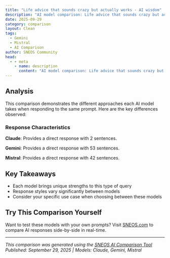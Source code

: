```yaml
---
title: "Life advice that sounds crazy but actually works - AI wisdom"
description: "AI model comparison: Life advice that sounds crazy but actually works - AI wisdom..."
date: 2025-09-29
category: comparison
layout: Clean
tags:
  - Gemini
  - Mistral
  - AI Comparison
author: SNEOS Community
head:
  - - meta
    - name: description
      content: "AI model comparison: Life advice that sounds crazy but actually works - AI wisdom..."
---
```


<ChatComparison
  title="Life advice that sounds crazy but actually works - AI wisdom"
  prompt="Life advice that sounds crazy but actually works - AI wisdom"
  :responses='{"Gemini": "Alright, buckle up, because AI can get a little out there with its \u0022wisdom.\u0022 Here\u0027s some life advice that might sound bonkers, but actually has some merit:\n\n**1. Talk to Yourself Out Loud (especially when stressed):**\n\n* **Sounds Crazy:** You\u0027ll look like a crazy person ranting to the air.\n* **Why It Works:** Externalizing your thoughts forces you to organize them. Hearing yourself say the problem out loud can help you identify the root cause and potential solutions. It\u0027s like having a really, *really* biased therapist.\n\n**2. Pretend You\u0027re Already Successful (act as if):**\n\n* **Sounds Crazy:** You\u0027re just faking it, aren\u0027t you? Won\u0027t people see through it?\n* **Why It Works:** This isn\u0027t about being arrogant. It\u0027s about adopting the mindset of someone who is confident and capable. It affects your body language, your tone, and your decision-making. When you act as if you already believe in yourself, others are more likely to believe in you, too.\n\n**3. Embrace \u0022Embarrassing\u0022 Mistakes (Learn to laugh at yourself):**\n\n* **Sounds Crazy:** Mistakes are *bad*. Avoid them at all costs!\n* **Why It Works:** Fear of embarrassment paralyzes action. If you can genuinely laugh at your own blunders, you become more resilient, less afraid to take risks, and ultimately, more approachable. Plus, it builds character. Everyone messes up; owning it is powerful.\n\n**4. Intentionally Be \u0022Bad\u0022 at Something (and accept it):**\n\n* **Sounds Crazy:** Why would I intentionally be *bad* at something? Shouldn\u0027t I strive for excellence?\n* **Why It Works:** Perfectionism is a productivity killer. Choose one area where you consciously decide to \u0022phone it in\u0022 (within reasonable ethical bounds, of course!). This frees up mental energy and time to focus on things that truly matter. Maybe you always order the same meal at a restaurant to minimize decision fatigue, or maybe you just don\u0027t try to make every social gathering.\n\n**5. Schedule \u0022Boredom\u0022 Time (deliberately do nothing):**\n\n* **Sounds Crazy:** Time is money! Every minute should be productive!\n* **Why It Works:** Creativity thrives in the absence of constant stimulation. Boredom allows your mind to wander, make connections, and solve problems you didn\u0027t even know you had. It\u0027s a chance for your brain to \u0022defrag\u0022 and recharge.\n\n**6. Reverse-Engineer Happiness (do things that happy people do):**\n\n* **Sounds Crazy:** Happiness is an emotion, not a checklist!\n* **Why It Works:** While true happiness is complex, there are common behaviors and routines associated with happier people. Things like exercise, gratitude, spending time in nature, helping others, and cultivating strong relationships. Even if you don\u0027t *feel* happy initially, engaging in these activities can prime your brain and body to experience more positive emotions.\n\n**7. Treat Your To-Do List Like a Suggestion Box (and ignore most of it):**\n\n* **Sounds Crazy:** But the to-do list is the *holy grail* of productivity!\n* **Why It Works:** Overwhelming to-do lists are anxiety-inducing. Realize that it\u0027s just a repository of ideas and tasks, not a binding contract. Prioritize ruthlessly and be willing to let some things slide. Focus on the 20% that yields 80% of the results.\n\n**Important Caveats:**\n\n* **Context Matters:** What works for one person may not work for another. Experiment and see what resonates with you.\n* **Don\u0027t Be Reckless:** Some of these might have unintended consequences if applied without thought. Think before you leap.\n* **This isn\u0027t a Guarantee:** There\u0027s no magic bullet for a better life. These are just unconventional approaches that *might* help.\n\nUltimately, life is an experiment. So, embrace the weird, try things, and see what sticks!\n", "Mistral": "Sure, here are some pieces of life advice that might sound unconventional but can actually be quite effective:\n\n1. **Embrace Failure**: Instead of fearing failure, embrace it. Failure is often the best way to learn and grow. It\u0027s a natural part of the process towards success.\n\n2. **Practice Doing Nothing**: In a world that values constant productivity, taking time to do nothing can help recharge your batteries, reduce stress, and boost creativity.\n\n3. **Celebrate Small Wins**: Don\u0027t wait for the big achievements to celebrate. Acknowledging and celebrating small wins can boost your motivation and happiness.\n\n4. **Practice Gratitude for Negative Experiences**: This isn\u0027t about being happy for negative events, but rather finding the lesson or growth hidden within them. It can help turn adversity into opportunity.\n\n5. **Ask for Help**: Many people see asking for help as a sign of weakness, but it\u0027s actually a strength. It allows you to learn from others and build a support network.\n\n6. **Laugh at Yourself**: Don\u0027t take life too seriously. Being able to laugh at yourself can diffuse stress, promote happiness, and make you more resilient.\n\n7. **Prioritize Play**: Play isn\u0027t just for kids. It can boost creativity, reduce stress, and improve your relationships.\n\n8. **Meditate on Your Mortality**: This sounds dark, but it can actually help you appreciate the present, prioritize what\u0027s important, and live life more fully.\n\n9. **Say \u0027No\u0027 More Often**: Instead of overcommitting yourself, learn to say \u0027no\u0027. It can reduce stress and give you more time for what\u0027s truly important.\n\n10. **Practice Forgiveness**: Letting go of grudges can free you from negativity and improve your well-being. This includes forgiving yourself for past mistakes.\n\n11. **Act Opposite to Your Emotions Sometimes**: If you\u0027re feeling anxious about something, trying to lean into that discomfort can often reduce the fear. This is a technique often used in cognitive-behavioral therapy.\n\n12. **Treat Yourself Like You Would Your Best Friend**: We often give great advice to others but don\u0027t apply it to ourselves. Be kind and supportive to yourself as you would to a dear friend.\n\n13. **Focus on the Process, Not the Outcome**: Enjoy the journey and the daily tasks that take you towards your goal, rather than just fixating on the end result.\n\n14. **Eat the Frog**: This advice from Mark Twain suggests tackling your most important or dreaded task first. It can boost your productivity and reduce procrastination.\n\n15. **Practice Mindful Eating**: In a busy world, slowing down and paying attention to your food can improve your health and enjoyment of meals."}' 
  published-date="16:28"
/>

## Analysis

This comparison demonstrates the different approaches each AI model takes when responding to the same prompt. Here are the key differences observed:

### Response Characteristics

**Claude**: Provides a direct response with 2 sentences. 

**Gemini**: Provides a direct response with 53 sentences. 

**Mistral**: Provides a direct response with 42 sentences. 

## Key Takeaways

- Each model brings unique strengths to this type of query
- Response styles vary significantly between models
- Consider your specific use case when choosing between these models

## Try This Comparison Yourself

Want to test these models with your own prompts? Visit [SNEOS.com](https://sneos.com) to compare AI responses side-by-side in real-time.

---

*This comparison was generated using the [SNEOS AI Comparison Tool](https://sneos.com)*
*Published: September 29, 2025 | Models: Claude, Gemini, Mistral*
